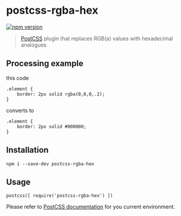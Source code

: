 # postcss-rgba-hex

[![npm version](https://badge.fury.io/js/postcss-rgba-hex.svg)](https://www.npmjs.com/package/postcss-rgba-hex)

> [PostCSS](https://github.com/postcss/postcss) plugin that replaces RGB(a) values with hexadecimal analogues


## Processing example

this code

```
.element {
    border: 2px solid rgba(0,0,0,.2);
}
```

converts to

```
.element {
    border: 2px solid #000000;
}
```


## Installation

```
npm i --save-dev postcss-rgba-hex
```


## Usage

```
postcss([ require('postcss-rgba-hex') ])
```
Please refer to [PostCSS documentation](https://github.com/postcss/postcss#usage) for you current environment.